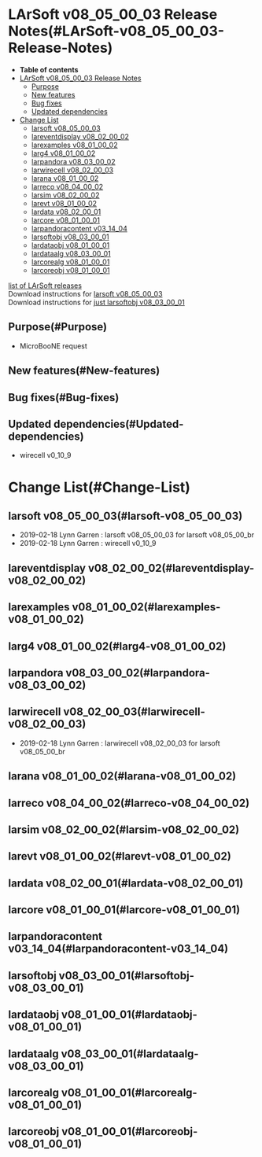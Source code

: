 LArSoft v08\_05\_00\_03 Release Notes(#LArSoft-v08_05_00_03-Release-Notes)
=============================================================================

-   **Table of contents**
-   [LArSoft v08\_05\_00\_03 Release Notes](#LArSoft-v08_05_00_03-Release-Notes)
    -   [Purpose](#Purpose)
    -   [New features](#New-features)
    -   [Bug fixes](#Bug-fixes)
    -   [Updated dependencies](#Updated-dependencies)
-   [Change List](#Change-List)
    -   [larsoft v08\_05\_00\_03](#larsoft-v08_05_00_03)
    -   [lareventdisplay v08\_02\_00\_02](#lareventdisplay-v08_02_00_02)
    -   [larexamples v08\_01\_00\_02](#larexamples-v08_01_00_02)
    -   [larg4 v08\_01\_00\_02](#larg4-v08_01_00_02)
    -   [larpandora v08\_03\_00\_02](#larpandora-v08_03_00_02)
    -   [larwirecell v08\_02\_00\_03](#larwirecell-v08_02_00_03)
    -   [larana v08\_01\_00\_02](#larana-v08_01_00_02)
    -   [larreco v08\_04\_00\_02](#larreco-v08_04_00_02)
    -   [larsim v08\_02\_00\_02](#larsim-v08_02_00_02)
    -   [larevt v08\_01\_00\_02](#larevt-v08_01_00_02)
    -   [lardata v08\_02\_00\_01](#lardata-v08_02_00_01)
    -   [larcore v08\_01\_00\_01](#larcore-v08_01_00_01)
    -   [larpandoracontent v03\_14\_04](#larpandoracontent-v03_14_04)
    -   [larsoftobj v08\_03\_00\_01](#larsoftobj-v08_03_00_01)
    -   [lardataobj v08\_01\_00\_01](#lardataobj-v08_01_00_01)
    -   [lardataalg v08\_03\_00\_01](#lardataalg-v08_03_00_01)
    -   [larcorealg v08\_01\_00\_01](#larcorealg-v08_01_00_01)
    -   [larcoreobj v08\_01\_00\_01](#larcoreobj-v08_01_00_01)

[list of LArSoft releases](LArSoft_release_list)\
Download instructions for [larsoft v08\_05\_00\_03](http://scisoft.fnal.gov/scisoft/bundles/larsoft/v08_05_00_03/larsoft-v08_05_00_03.html)\
Download instructions for [just larsoftobj v08\_03\_00\_01](http://scisoft.fnal.gov/scisoft/bundles/larsoftobj/v08_03_00_01/larsoftobj-v08_03_00_01.html)

Purpose(#Purpose)
--------------------

-   MicroBooNE request

New features(#New-features)
------------------------------

Bug fixes(#Bug-fixes)
------------------------

Updated dependencies(#Updated-dependencies)
----------------------------------------------

-   wirecell v0\_10\_9

Change List(#Change-List)
============================

larsoft v08\_05\_00\_03(#larsoft-v08_05_00_03)
-------------------------------------------------

-   2019-02-18 Lynn Garren : larsoft v08\_05\_00\_03 for larsoft v08\_05\_00\_br
-   2019-02-18 Lynn Garren : wirecell v0\_10\_9

lareventdisplay v08\_02\_00\_02(#lareventdisplay-v08_02_00_02)
-----------------------------------------------------------------

larexamples v08\_01\_00\_02(#larexamples-v08_01_00_02)
---------------------------------------------------------

larg4 v08\_01\_00\_02(#larg4-v08_01_00_02)
---------------------------------------------

larpandora v08\_03\_00\_02(#larpandora-v08_03_00_02)
-------------------------------------------------------

larwirecell v08\_02\_00\_03(#larwirecell-v08_02_00_03)
---------------------------------------------------------

-   2019-02-18 Lynn Garren : larwirecell v08\_02\_00\_03 for larsoft v08\_05\_00\_br

larana v08\_01\_00\_02(#larana-v08_01_00_02)
-----------------------------------------------

larreco v08\_04\_00\_02(#larreco-v08_04_00_02)
-------------------------------------------------

larsim v08\_02\_00\_02(#larsim-v08_02_00_02)
-----------------------------------------------

larevt v08\_01\_00\_02(#larevt-v08_01_00_02)
-----------------------------------------------

lardata v08\_02\_00\_01(#lardata-v08_02_00_01)
-------------------------------------------------

larcore v08\_01\_00\_01(#larcore-v08_01_00_01)
-------------------------------------------------

larpandoracontent v03\_14\_04(#larpandoracontent-v03_14_04)
--------------------------------------------------------------

larsoftobj v08\_03\_00\_01(#larsoftobj-v08_03_00_01)
-------------------------------------------------------

lardataobj v08\_01\_00\_01(#lardataobj-v08_01_00_01)
-------------------------------------------------------

lardataalg v08\_03\_00\_01(#lardataalg-v08_03_00_01)
-------------------------------------------------------

larcorealg v08\_01\_00\_01(#larcorealg-v08_01_00_01)
-------------------------------------------------------

larcoreobj v08\_01\_00\_01(#larcoreobj-v08_01_00_01)
-------------------------------------------------------
